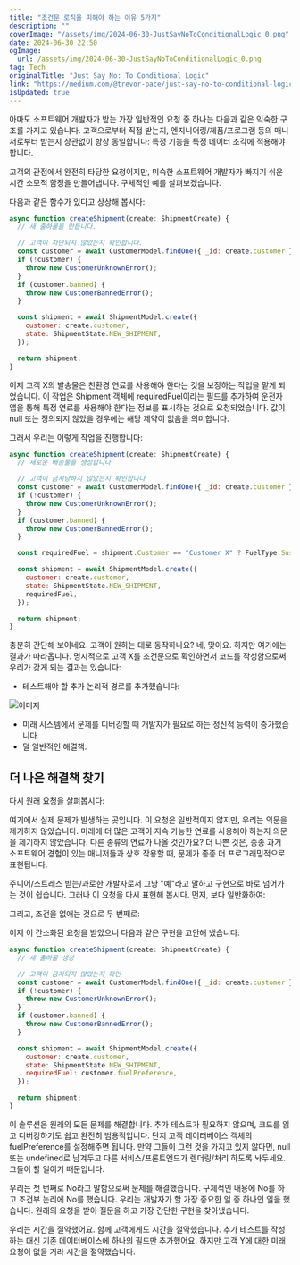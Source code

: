 ```yaml
---
title: "조건문 로직을 피해야 하는 이유 5가지"
description: ""
coverImage: "/assets/img/2024-06-30-JustSayNoToConditionalLogic_0.png"
date: 2024-06-30 22:50
ogImage:
  url: /assets/img/2024-06-30-JustSayNoToConditionalLogic_0.png
tag: Tech
originalTitle: "Just Say No: To Conditional Logic"
link: "https://medium.com/@trevor-pace/just-say-no-to-conditional-logic-0c4323b99db6"
isUpdated: true
---
```


아마도 소프트웨어 개발자가 받는 가장 일반적인 요청 중 하나는 다음과 같은 익숙한 구조를 가지고 있습니다. 고객으로부터 직접 받는지, 엔지니어링/제품/프로그램 등의 매니저로부터 받는지 상관없이 항상 동일합니다: 특정 기능을 특정 데이터 조각에 적용해야 합니다.

고객의 관점에서 완전히 타당한 요청이지만, 미숙한 소프트웨어 개발자가 빠지기 쉬운 시간 소모적 함정을 만들어냅니다. 구체적인 예를 살펴보겠습니다.

다음과 같은 함수가 있다고 상상해 봅시다:

```js
async function createShipment(create: ShipmentCreate) {
  // 새 출하물을 만듭니다.

  // 고객이 차단되지 않았는지 확인합니다.
  const customer = await CustomerModel.findOne({ _id: create.customer });
  if (!customer) {
    throw new CustomerUnknownError();
  }
  if (customer.banned) {
    throw new CustomerBannedError();
  }

  const shipment = await ShipmentModel.create({
    customer: create.customer,
    state: ShipmentState.NEW_SHIPMENT,
  });

  return shipment;
}
```

<!-- seedividend - 사각형 -->

<ins class="adsbygoogle"
     style="display:block"
     data-ad-client="ca-pub-4877378276818686"
     data-ad-slot="1898504329"
     data-ad-format="auto"
     data-full-width-responsive="true"></ins>

<script>
     (adsbygoogle = window.adsbygoogle || []).push({});
</script>

이제 고객 X의 발송물은 친환경 연료를 사용해야 한다는 것을 보장하는 작업을 맡게 되었습니다. 이 작업은 Shipment 객체에 requiredFuel이라는 필드를 추가하여 운전자 앱을 통해 특정 연료를 사용해야 한다는 정보를 표시하는 것으로 요청되었습니다. 값이 null 또는 정의되지 않았을 경우에는 해당 제약이 없음을 의미합니다.

그래서 우리는 이렇게 작업을 진행합니다:

```js
async function createShipment(create: ShipmentCreate) {
  // 새로운 배송물을 생성합니다

  // 고객이 금지당하지 않았는지 확인합니다
  const customer = await CustomerModel.findOne({ _id: create.customer });
  if (!customer) {
    throw new CustomerUnknownError();
  }
  if (customer.banned) {
    throw new CustomerBannedError();
  }

  const requiredFuel = shipment.Customer == "Customer X" ? FuelType.Sustainable : null;

  const shipment = await ShipmentModel.create({
    customer: create.customer,
    state: ShipmentState.NEW_SHIPMENT,
    requiredFuel,
  });

  return shipment;
}
```

충분히 간단해 보이네요. 고객이 원하는 대로 동작하나요? 네, 맞아요. 하지만 여기에는 결과가 따라옵니다. 명시적으로 고객 X를 조건문으로 확인하면서 코드를 작성함으로써 우리가 갖게 되는 결과는 있습니다:

<!-- seedividend - 사각형 -->

<ins class="adsbygoogle"
     style="display:block"
     data-ad-client="ca-pub-4877378276818686"
     data-ad-slot="1898504329"
     data-ad-format="auto"
     data-full-width-responsive="true"></ins>

<script>
     (adsbygoogle = window.adsbygoogle || []).push({});
</script>

- 테스트해야 할 추가 논리적 경로를 추가했습니다:

![이미지](/assets/img/2024-06-30-JustSayNoToConditionalLogic_0.png)

- 미래 시스템에서 문제를 디버깅할 때 개발자가 필요로 하는 정신적 능력이 증가했습니다.
- 덜 일반적인 해결책.

## 더 나은 해결책 찾기

<!-- seedividend - 사각형 -->

<ins class="adsbygoogle"
     style="display:block"
     data-ad-client="ca-pub-4877378276818686"
     data-ad-slot="1898504329"
     data-ad-format="auto"
     data-full-width-responsive="true"></ins>

<script>
     (adsbygoogle = window.adsbygoogle || []).push({});
</script>

다시 원래 요청을 살펴봅시다:

여기에서 실제 문제가 발생하는 곳입니다. 이 요청은 일반적이지 않지만, 우리는 의문을 제기하지 않았습니다. 미래에 더 많은 고객이 지속 가능한 연료를 사용해야 하는지 의문을 제기하지 않았습니다. 다른 종류의 연료가 나올 것인가요? 더 나쁜 것은, 종종 과거 소프트웨어 경험이 있는 매니저들과 상호 작용할 때, 문제가 종종 더 프로그래밍적으로 표현됩니다.

주니어/스트레스 받는/과로한 개발자로서 그냥 "예"라고 말하고 구현으로 바로 넘어가는 것이 쉽습니다. 그러나 이 요청을 다시 표현해 봅시다. 먼저, 보다 일반화하여:

그리고, 조건을 없애는 것으로 두 번째로:

<!-- seedividend - 사각형 -->

<ins class="adsbygoogle"
     style="display:block"
     data-ad-client="ca-pub-4877378276818686"
     data-ad-slot="1898504329"
     data-ad-format="auto"
     data-full-width-responsive="true"></ins>

<script>
     (adsbygoogle = window.adsbygoogle || []).push({});
</script>

이제 이 간소화된 요청을 받았으니 다음과 같은 구현을 고안해 냈습니다:

```js
async function createShipment(create: ShipmentCreate) {
  // 새 출하물 생성

  // 고객이 금지되지 않았는지 확인
  const customer = await CustomerModel.findOne({ _id: create.customer });
  if (!customer) {
    throw new CustomerUnknownError();
  }
  if (customer.banned) {
    throw new CustomerBannedError();
  }

  const shipment = await ShipmentModel.create({
    customer: create.customer,
    state: ShipmentState.NEW_SHIPMENT,
    requiredFuel: customer.fuelPreference,
  });

  return shipment;
}
```

이 솔루션은 원래의 모든 문제를 해결합니다. 추가 테스트가 필요하지 않으며, 코드를 읽고 디버깅하기도 쉽고 완전히 범용적입니다. 단지 고객 데이터베이스 객체의 fuelPreference를 설정해주면 됩니다. 만약 그들이 그런 것을 가지고 있지 않다면, null 또는 undefined로 남겨두고 다른 서비스/프론트엔드가 렌더링/처리 하도록 놔두세요. 그들이 할 일이기 때문입니다.

우리는 첫 번째로 No라고 말함으로써 문제를 해결했습니다. 구체적인 내용에 No를 하고 조건부 논리에 No를 했습니다. 우리는 개발자가 할 가장 중요한 일 중 하나인 일을 했습니다. 원래의 요청을 받아 질문을 하고 가장 간단한 구현을 찾아냈습니다.

<!-- seedividend - 사각형 -->

<ins class="adsbygoogle"
     style="display:block"
     data-ad-client="ca-pub-4877378276818686"
     data-ad-slot="1898504329"
     data-ad-format="auto"
     data-full-width-responsive="true"></ins>

<script>
     (adsbygoogle = window.adsbygoogle || []).push({});
</script>

우리는 시간을 절약했어요. 함께 고객에게도 시간을 절약했습니다. 추가 테스트를 작성하는 대신 기존 데이터베이스에 하나의 필드만 추가했어요. 하지만 고객 Y에 대한 미래 요청이 없을 거라 시간을 절약했습니다.
